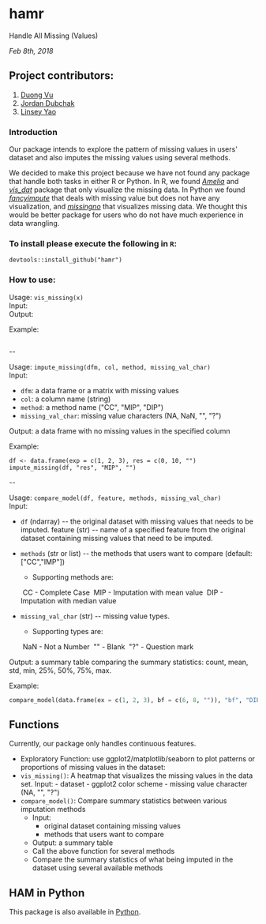 # hamr

Handle All Missing (Values) 

*Feb 8th, 2018*

## Project contributors:

1. [Duong Vu](https://github.com/DuongVu39)
2. [Jordan Dubchak](https://github.com/jdubchak)
3. [Linsey Yao](https://github.com/yllz)

### Introduction

Our package intends to explore the pattern of missing values in users' dataset and also imputes the missing values using several methods. 

We decided to make this project because we have not found any package that handle both tasks in either R or Python. In R, we found *[Amelia](https://cran.r-project.org/web/packages/Amelia/Amelia.pdf)* and *[vis_dat](https://cran.r-project.org/web/packages/visdat/visdat.pdf)* package that only visualize the missing data. In Python we found *[fancyimpute](https://pypi.python.org/pypi/fancyimpute)* that deals with missing value but does not have any visualization, and *[missingno](https://github.com/ResidentMario/missingno)* that visualizes missing data. We thought this would be better package for users who do not have much experience in data wrangling.

### To install please execute the following in `R`:

`devtools::install_github("hamr")`

### How to use:

Usage: `vis_missing(x)`  
Input:   
Output: 

Example:

```

```

--

Usage: `impute_missing(dfm, col, method, missing_val_char)`  
Input: 

- `dfm`: a data frame or a matrix with missing values
- `col`: a column name (string)
- `method`: a method name ("CC", "MIP", "DIP")
- `missing_val_char`: missing value characters (NA, NaN, "", "?")

Output: a data frame with no missing values in the specified column

Example:

```
df <- data.frame(exp = c(1, 2, 3), res = c(0, 10, "")
impute_missing(df, "res", "MIP", "")
```

--

Usage: `compare_model(df, feature, methods, missing_val_char)`  
Input:   

- `df` (ndarray) -- the original dataset with missing values that needs to be imputed.
  feature (str) -- name of a specified feature from the original dataset containing missing values that need to be imputed.

- `methods` (str or list) -- the methods that users want to compare (default: ["CC","IMP"])

  - Supporting methods are: 

  ​            CC   - Complete Case
  ​            MIP - Imputation with mean value
  ​            DIP  - Imputation with median value

- `missing_val_char` (str) -- missing value types. 

  - Supporting types are:

  ​            NaN - Not a Number
  ​            ""      - Blank
  ​            "?"     - Question mark

Output:  a summary table comparing the summary statistics: count, mean, std, min, 25%, 50%, 75%, max.

Example:

```python
compare_model(data.frame(ex = c(1, 2, 3), bf = c(6, 8, "")), "bf", "DIP", "")
```


## Functions

Currently, our package only handles continuous features.

- Exploratory Function: use ggplot2/matplotlib/seaborn to plot patterns or proportions of missing values in the dataset:
- `vis_missing()`: A heatmap that visualizes the missing values in the data set.
    Input:
        - dataset
        - ggplot2 color scheme
        - missing value character (NA, "", "?")
- `compare_model()`: Compare summary statistics between various imputation methods
    - Input: 
      - original dataset containing missing values 
      - methods that users want to compare
    - Output: a summary table
    - Call the above function for several methods
    - Compare the summary statistics of what being imputed in the dataset using several available methods

## HAM in Python 
This package is also available in [Python](https://github.com/UBC-MDS/HAM_Python). 

